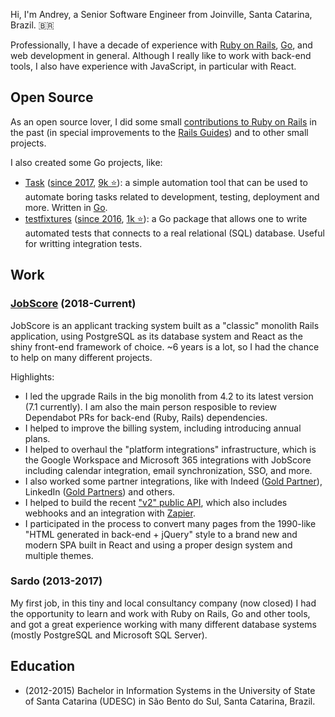 Hi, I'm Andrey, a Senior Software Engineer from Joinville, Santa Catarina,
Brazil. 🇧🇷

Professionally, I have a decade of experience with [Ruby on Rails][rails],
[Go][go], and web development in general.
Although I really like to work with back-end tools, I also have experience with
JavaScript, in particular with React.

## Open Source

As an open source lover, I did some small
[contributions to Ruby on Rails][railscontributions] in the past
(in special improvements to the [Rails Guides][railsguides]) and to other
small projects.

I also created some Go projects, like:

- [Task][task] ([since 2017](https://github.com/go-task/task/commit/39e60d6278648d0e02c2bca830ad63cacbf60538), [9k ⭐](https://star-history.com/#go-task/task)):
  a simple automation tool that can be used to automate boring tasks related to
  development, testing, deployment and more. Written in [Go][go].
- [testfixtures][testfixtures] ([since 2016](https://github.com/go-testfixtures/testfixtures/commit/cd0d0838e5f07eda645a05ee1824e29763fdf434), [1k ⭐](https://star-history.com/#go-testfixtures/testfixtures)):
  a Go package that allows one to write automated tests that connects to a real
  relational (SQL) database. Useful for writting integration tests.

## Work

### [JobScore][jobscore] (2018-Current)

JobScore is an applicant tracking system built as a "classic" monolith Rails
application, using PostgreSQL as its database system and React as the shiny
front-end framework of choice. ~6 years is a lot, so I had the chance to help on
many different projects.

Highlights:

- I led the upgrade Rails in the big monolith from 4.2 to its latest version
  (7.1 currently). I am also the main person resposible to review Dependabot
  PRs for back-end (Ruby, Rails) dependencies.
- I helped to improve the billing system, including introducing annual plans.
- I helped to overhaul the "platform integrations" infrastructure, which is the
  Google Workspace and Microsoft 365 integrations with JobScore including
  calendar integration, email synchronization, SSO, and more.
- I also worked some partner integrations, like with Indeed ([Gold Partner](https://www.indeed.com/hire/ats-integration/ats-partners?co=US)),
  LinkedIn ([Gold Partners](https://business.linkedin.com/talent-solutions/ats-partners?selectedFilter=all))
  and others.
- I helped to build the recent ["v2" public API](https://developer.jobscore.com/),
  which also includes webhooks and an integration with
  [Zapier](https://zapier.com/apps/jobscore/integrations).
- I participated in the process to convert many pages from the 1990-like
  "HTML generated in back-end + jQuery" style to a brand new and modern SPA
  built in React and using a proper design system and multiple themes.

### Sardo (2013-2017)

My first job, in this tiny and local consultancy company (now closed) I had the
opportunity to learn and work with Ruby on Rails, Go and other tools, and got a
great experience working with many different database systems (mostly PostgreSQL
and Microsoft SQL Server).

## Education

- (2012-2015) Bachelor in Information Systems in the University of State of Santa Catarina
  (UDESC) in São Bento do Sul, Santa Catarina, Brazil.

[rails]: https://rubyonrails.org/
[go]: https://go.dev/
[react]: https://react.dev/
[railscontributions]: https://contributors.rubyonrails.org/contributors/andrey-nering/commits
[railsguides]: https://guides.rubyonrails.org/
[task]: https://github.com/go-task/task
[testfixtures]: https://github.com/go-testfixtures/testfixtures
[jobscore]: https://www.jobscore.com/
